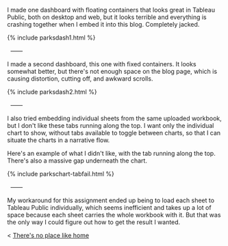 
I made one dashboard with floating containers that looks great in Tableau Public, both on desktop and web, but it looks terrible and everything is crashing together when I embed it into this blog. Completely jacked.

{% include parksdash1.html %}

&nbsp;
——
&nbsp;

I made a second dashboard, this one with fixed containers. It looks somewhat better, but there's not enough space on the blog page, which is causing distortion, cutting off, and awkward scrolls. 

{% include parksdash2.html %}

&nbsp;
——
&nbsp;

I also tried embedding individual sheets from the same uploaded workbook, but I don't like these tabs running along the top. I want only the individual chart to show, without tabs available to toggle between charts, so that I can situate the charts in a narrative flow. 

Here's an example of what I didn't like, with the tab running along the top. There's also a massive gap underneath the chart.

{% include parkschart-tabfail.html %}

&nbsp;
——
&nbsp;

My workaround for this assignment ended up being to load each sheet to Tableau Public individually, which seems inefficient and takes up a lot of space because each sheet carries the whole workbook with it. But that was the only way I could figure out how to get the result I wanted. 


< [There's no place like home](./index.md)
